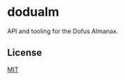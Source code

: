 # dodualm

API and tooling for the Dofus Almanax.

## License
[MIT](https://choosealicense.com/licenses/mit/)
